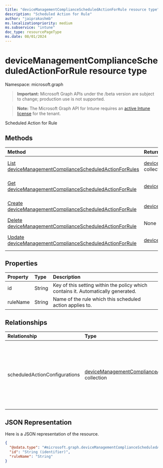 ```yaml
---
title: "deviceManagementComplianceScheduledActionForRule resource type"
description: "Scheduled Action for Rule"
author: "jaiprakashmb"
ms.localizationpriority: medium
ms.subservice: "intune"
doc_type: resourcePageType
ms.date: 08/01/2024
---
```


# deviceManagementComplianceScheduledActionForRule resource type

Namespace: microsoft.graph

> **Important:** Microsoft Graph APIs under the /beta version are subject to change; production use is not supported.

> **Note:** The Microsoft Graph API for Intune requires an [active Intune license](https://go.microsoft.com/fwlink/?linkid=839381) for the tenant.

Scheduled Action for Rule

## Methods
|Method|Return Type|Description|
|:---|:---|:---|
|[List deviceManagementComplianceScheduledActionForRules](../api/intune-deviceconfigv2-devicemanagementcompliancescheduledactionforrule-list.md)|[deviceManagementComplianceScheduledActionForRule](../resources/intune-deviceconfigv2-devicemanagementcompliancescheduledactionforrule.md) collection|List properties and relationships of the [deviceManagementComplianceScheduledActionForRule](../resources/intune-deviceconfigv2-devicemanagementcompliancescheduledactionforrule.md) objects.|
|[Get deviceManagementComplianceScheduledActionForRule](../api/intune-deviceconfigv2-devicemanagementcompliancescheduledactionforrule-get.md)|[deviceManagementComplianceScheduledActionForRule](../resources/intune-deviceconfigv2-devicemanagementcompliancescheduledactionforrule.md)|Read properties and relationships of the [deviceManagementComplianceScheduledActionForRule](../resources/intune-deviceconfigv2-devicemanagementcompliancescheduledactionforrule.md) object.|
|[Create deviceManagementComplianceScheduledActionForRule](../api/intune-deviceconfigv2-devicemanagementcompliancescheduledactionforrule-create.md)|[deviceManagementComplianceScheduledActionForRule](../resources/intune-deviceconfigv2-devicemanagementcompliancescheduledactionforrule.md)|Create a new [deviceManagementComplianceScheduledActionForRule](../resources/intune-deviceconfigv2-devicemanagementcompliancescheduledactionforrule.md) object.|
|[Delete deviceManagementComplianceScheduledActionForRule](../api/intune-deviceconfigv2-devicemanagementcompliancescheduledactionforrule-delete.md)|None|Deletes a [deviceManagementComplianceScheduledActionForRule](../resources/intune-deviceconfigv2-devicemanagementcompliancescheduledactionforrule.md).|
|[Update deviceManagementComplianceScheduledActionForRule](../api/intune-deviceconfigv2-devicemanagementcompliancescheduledactionforrule-update.md)|[deviceManagementComplianceScheduledActionForRule](../resources/intune-deviceconfigv2-devicemanagementcompliancescheduledactionforrule.md)|Update the properties of a [deviceManagementComplianceScheduledActionForRule](../resources/intune-deviceconfigv2-devicemanagementcompliancescheduledactionforrule.md) object.|

## Properties
|Property|Type|Description|
|:---|:---|:---|
|id|String|Key of this setting within the policy which contains it. Automatically generated.|
|ruleName|String|Name of the rule which this scheduled action applies to.|

## Relationships
|Relationship|Type|Description|
|:---|:---|:---|
|scheduledActionConfigurations|[deviceManagementComplianceActionItem](../resources/intune-deviceconfigv2-devicemanagementcomplianceactionitem.md) collection|The list of scheduled action configurations for this compliance policy. This collection can contain a maximum of 100 elements.|

## JSON Representation
Here is a JSON representation of the resource.
<!-- {
  "blockType": "resource",
  "keyProperty": "id",
  "@odata.type": "microsoft.graph.deviceManagementComplianceScheduledActionForRule"
}
-->
``` json
{
  "@odata.type": "#microsoft.graph.deviceManagementComplianceScheduledActionForRule",
  "id": "String (identifier)",
  "ruleName": "String"
}
```
